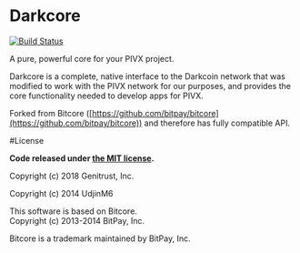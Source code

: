 Darkcore
=======

[![Build Status](https://travis-ci.org/UdjinM6/darkcore.svg?branch=master)](https://travis-ci.org/UdjinM6/darkcore)

A pure, powerful core for your PIVX project.

Darkcore is a complete, native interface to the Darkcoin network that was modified to work with the PIVX network for our purposes, and provides the core functionality needed to develop apps for PIVX.

Forked from Bitcore ([https://github.com/bitpay/bitcore](https://github.com/bitpay/bitcore)) and therefore has fully compatible API.


#License

**Code released under [the MIT license](https://github.com/UdjinM6/darkcore/blob/master/LICENSE).**

Copyright (c) 2018 Genitrust, Inc.

Copyright (c) 2014 UdjinM6

This software is based on Bitcore.  
Copyright (c) 2013-2014 BitPay, Inc.

Bitcore is a trademark maintained by BitPay, Inc.
